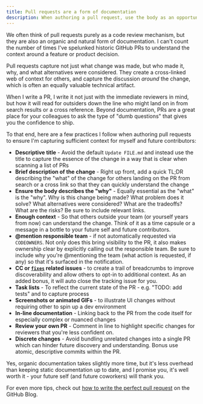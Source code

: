 ```yaml
---
title: Pull requests are a form of documentation
description: When authoring a pull request, use the body as an opportunity to document the proposed change, especially the "why", and cross link any related issues or other PRs to create a trail of breadcrumbs for future contributors.*
---
```


We often think of pull requests purely as a code review mechanism, but they are also an organic and natural form of documentation. I can't count the number of times I've spelunked historic GitHub PRs to understand the context around a feature or product decision.

Pull requests capture not just what change was made, but who made it, why, and what alternatives were considered. They create a cross-linked web of context for others, and  capture the discussion *around* the change, which is often an equally valuable technical artifact.

When I write a PR, I write it not just with the immediate reviewers in mind, but how it will read for outsiders down the line who might land on in from search results or a cross reference. Beyond documentation, PRs are a great place for your colleagues to ask the type of "dumb questions" that gives you the confidence to ship. 

To that end, here are a few practices I follow when authoring pull requests to ensure I'm capturing sufficient context for myself and future contributors:

* **Descriptive title** - Avoid the default `Update FILE.md` and instead use the title to capture the essence of the change in a way that is clear when scanning a list of PRs
* **Brief description of the change** - Right up front, add a quick TL;DR describing the "what" of the change for others landing on the PR from search or a cross link so that they can quickly understand the change
* **Ensure the body describes the "why"** - Equally essential as the "what" is the "why". Why is this change being made? What problem does it solve? What alternatives were considered? What are the tradeoffs? What are the risks? Be sure to include relevant links.
* **Enough context** - So that others outside your team (or yourself years from now) can understand the change. Think of it as a time capsule or a message in a bottle to your future self and future contributors.
* **@mention responsible team** - if not automatically requested via `CODEOWNERS`. Not only does this bring visibility to the PR, it also makes ownership clear by explicitly calling out the responsible team. Be sure to include why you're @mentioning the team (what action is requested, if any) so that it's surfaced in the notification.
* **CC or [`fixes`](https://docs.github.com/en/get-started/writing-on-github/working-with-advanced-formatting/using-keywords-in-issues-and-pull-requests) related issues** - to create a trail of breadcrumbs to improve discoverability and allow others to opt-in to additional context. As an added bonus, it will auto close the tracking issue for you.
* **Task lists** - To reflect the current state of the PR - e.g. "TODO: add tests" and to capture process 
* **Screenshots or animated GIFs** - to illustrate UI changes without requiring other to spin up a dev environment
* **In-line documentation** - Linking back to the PR from the code itself for especially complex or nuanced changes
* **Review your own PR** - Comment in line to highlight specific changes for reviewers that you're less confident on.
* **Discrete changes** - Avoid bundling unrelated changes into a single PR which can hinder future discovery and understanding. Bonus use atomic, descriptive commits within the PR.

Yes, organic documentation takes slightly more time, but it's less overhead than keeping static documentation up to date, and I promise you, it's well worth it - your future self (and future coworkers) will thank you.

For even more tips, check out [how to write the perfect pull request](https://github.blog/2015-01-21-how-to-write-the-perfect-pull-request/) on the GitHub Blog.

